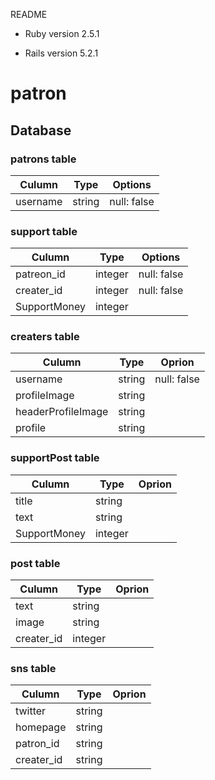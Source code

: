  README

* Ruby version
2.5.1

* Rails version
5.2.1

# patron

## Database

### patrons table
|Culumn|Type|Options|
|------|----|-------|
|username|string|null: false|

### support table
|Culumn|Type|Options|
|------|----|-------|
|patreon_id|integer|null: false|
|creater_id|integer|null: false|
|SupportMoney|integer|


### creaters table
|Culumn|Type|Oprion|
|------|----|------|
|username|string|null: false|
|profileImage|string|
|headerProfileImage|string|
|profile|string|

### supportPost table
|Culumn|Type|Oprion|
|------|----|------|
|title|string|
|text|string|
|SupportMoney|integer|


### post table
|Culumn|Type|Oprion|
|------|----|------|
|text|string|
|image|string|
|creater_id|integer|


### sns table
|Culumn|Type|Oprion|
|------|----|------|
|twitter|string|
|homepage|string|
|patron_id|string|
|creater_id|string|


